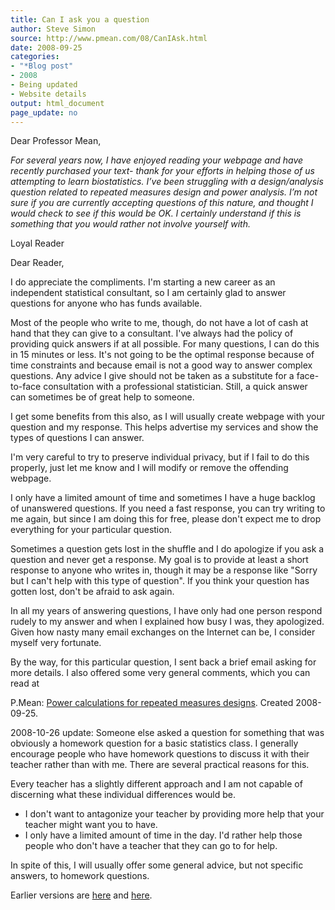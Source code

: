 ```yaml
---
title: Can I ask you a question 
author: Steve Simon
source: http://www.pmean.com/08/CanIAsk.html
date: 2008-09-25
categories:
- "*Blog post"
- 2008
- Being updated
- Website details
output: html_document
page_update: no
---
```


Dear Professor Mean,

*For several years now, I have enjoyed reading your webpage and have recently purchased your text- thank for your efforts in helping those of us attempting to learn biostatistics. I’ve been struggling with a design/analysis question related to repeated measures design and power analysis. I’m not sure if you are currently accepting questions of this nature, and thought I would check to see if this would be OK. I certainly understand if this is something that you would rather not involve yourself with.*

Loyal Reader

<!---More--->

Dear Reader, 

I do appreciate the compliments. I'm starting a new career as an independent statistical consultant, so I am certainly glad to answer questions for anyone who has funds available.

Most of the people who write to me, though, do not have a lot of cash at hand that they can give to a consultant. I've always had the policy of providing quick answers if at all possible. For many questions, I can do this in 15 minutes or less. It's not going to be the optimal response because of time constraints and because email is not a good way to answer complex questions. Any advice I give should not be taken as a substitute for a face-to-face consultation with a professional statistician. Still, a quick answer can sometimes be of great help to someone.

I get some benefits from this also, as I will usually create webpage with your question and my response. This helps advertise my services and show the types of questions I can answer.

I'm very careful to try to preserve individual privacy, but if I fail to do this properly, just let me know and I will modify or remove the offending webpage.

I only have a limited amount of time and sometimes I have a huge backlog of unanswered questions. If you need a fast response, you can try writing to me again, but since I am doing this for free, please don't expect me to drop everything for your particular question.

Sometimes a question gets lost in the shuffle and I do apologize if you ask a question and never get a response. My goal is to provide at least a short response to anyone who writes in, though it may be a response like "Sorry but I can't help with this type of question". If you think your question has gotten lost, don't be afraid to ask again.

In all my years of answering questions, I have only had one person respond rudely to my answer and when I explained how busy I was, they apologized. Given how nasty many email exchanges on the Internet can be, I consider myself very fortunate.

By the way, for this particular question, I sent back a brief email asking for more details. I also offered some very general comments, which you can read at

P.Mean: [Power calculations for repeated measures designs][sim3]. Created 2008-09-25.

2008-10-26 update: Someone else asked a question for something that was obviously a homework question for a basic statistics class. I generally encourage people who have homework questions to discuss it with their teacher rather than with me. There are several practical reasons for this.

Every teacher has a slightly different approach and I am not capable of discerning what these individual differences would be.

-   I don't want to antagonize your teacher by providing more help that your teacher might want you to have.
-   I only have a limited amount of time in the day. I'd rather help those people who don't have a teacher that they can go to for help.

In spite of this, I will usually offer some general advice, but not specific answers, to homework questions.

Earlier versions are [here][sim1] and [here][sim2].

[sim1]: http://www.pmean.com/08/CanIAsk.html
[sim2]: http://new.pmean.com/can-i-ask/
[sim3]: http://pmean.com/posts/power-repeated-measures/
